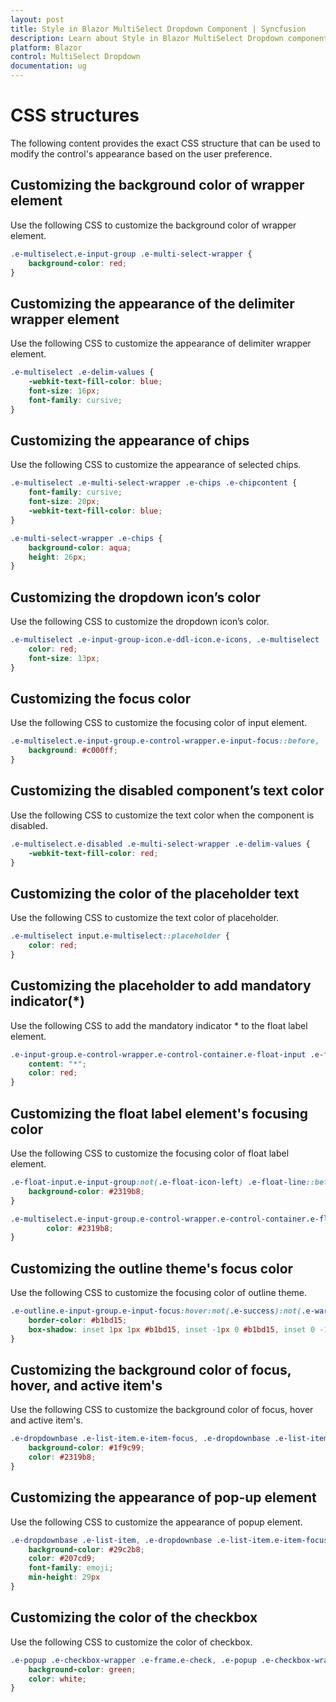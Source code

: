 ```yaml
---
layout: post
title: Style in Blazor MultiSelect Dropdown Component | Syncfusion 
description: Learn about Style in Blazor MultiSelect Dropdown component of Syncfusion, and more details.
platform: Blazor
control: MultiSelect Dropdown
documentation: ug
---
```


# CSS structures

The following content provides the exact CSS structure that can be used to modify the control's appearance based on the user preference.

## Customizing the background color of wrapper element

Use the following CSS to customize the background color of wrapper element.

```css
.e-multiselect.e-input-group .e-multi-select-wrapper {
    background-color: red;
}
```

## Customizing the appearance of the delimiter wrapper element

Use the following CSS to customize the appearance of delimiter wrapper element.

```css
.e-multiselect .e-delim-values {
    -webkit-text-fill-color: blue;
    font-size: 16px;
    font-family: cursive;
}
```

## Customizing the appearance of chips

Use the following CSS to customize the appearance of selected chips.

```css
.e-multiselect .e-multi-select-wrapper .e-chips .e-chipcontent {
    font-family: cursive;
    font-size: 20px;
    -webkit-text-fill-color: blue;
}

.e-multi-select-wrapper .e-chips {
    background-color: aqua;
    height: 26px;
}
```

## Customizing the dropdown icon’s color

Use the following CSS to customize the dropdown icon’s color.

```css
.e-multiselect .e-input-group-icon.e-ddl-icon.e-icons, .e-multiselect .e-input-group-icon.e-ddl-icon.e-icons:hover {
    color: red;
    font-size: 13px;
}
```

## Customizing the focus color

Use the following CSS to customize the focusing color of input element.

```css
.e-multiselect.e-input-group.e-control-wrapper.e-input-focus::before, .e-multiselect.e-input-group.e-control-wrapper.e-input-focus::after {
    background: #c000ff;
}
```

## Customizing the disabled component’s text color

Use the following CSS to customize the text color when the component is disabled.

```css
.e-multiselect.e-disabled .e-multi-select-wrapper .e-delim-values {
    -webkit-text-fill-color: red;
}
```

## Customizing the color of the placeholder text

Use the following CSS to customize the text color of placeholder.

```css
.e-multiselect input.e-multiselect::placeholder {
    color: red;
}
```

## Customizing the placeholder to add mandatory indicator(*)

Use the following CSS to add the mandatory indicator * to the float label element.

```css
.e-input-group.e-control-wrapper.e-control-container.e-float-input .e-float-text::after {
    content: "*";
    color: red;
}
```

## Customizing the float label element's focusing color

Use the following CSS to customize the focusing color of float label element.

```css
.e-float-input.e-input-group:not(.e-float-icon-left) .e-float-line::before,.e-float-input.e-control-wrapper.e-input-group:not(.e-float-icon-left) .e-float-line::before,.e-float-input.e-input-group:not(.e-float-icon-left) .e-float-line::after,.e-float-input.e-control-wrapper.e-input-group:not(.e-float-icon-left) .e-float-line::after {
    background-color: #2319b8;
}

.e-multiselect.e-input-group.e-control-wrapper.e-control-container.e-float-input.e-input-focus .e-float-text.e-label-top {
        color: #2319b8;
}
```

## Customizing the outline theme's focus color

Use the following CSS to customize the focusing color of outline theme.

```css
.e-outline.e-input-group.e-input-focus:hover:not(.e-success):not(.e-warning):not(.e-error):not(.e-disabled):not(.e-float-icon-left),.e-outline.e-input-group.e-input-focus.e-control-wrapper:hover:not(.e-success):not(.e-warning):not(.e-error):not(.e-disabled):not(.e-float-icon-left),.e-outline.e-input-group.e-input-focus:not(.e-success):not(.e-warning):not(.e-error):not(.e-disabled),.e-outline.e-input-group.e-control-wrapper.e-input-focus:not(.e-success):not(.e-warning):not(.e-error):not(.e-disabled) {
    border-color: #b1bd15;
    box-shadow: inset 1px 1px #b1bd15, inset -1px 0 #b1bd15, inset 0 -1px #b1bd15;
}
```

## Customizing the background color of focus, hover, and active item's

Use the following CSS to customize the background color of focus, hover and active item's.

```css
.e-dropdownbase .e-list-item.e-item-focus, .e-dropdownbase .e-list-item.e-active, .e-dropdownbase .e-list-item.e-active.e-hover, .e-dropdownbase .e-list-item.e-hover {
    background-color: #1f9c99;
    color: #2319b8;
}
```

## Customizing the appearance of pop-up element

Use the following CSS to customize the appearance of popup element.

```css
.e-dropdownbase .e-list-item, .e-dropdownbase .e-list-item.e-item-focus {
    background-color: #29c2b8;
    color: #207cd9;
    font-family: emoji;
    min-height: 29px
}
```

## Customizing the color of the checkbox

Use the following CSS to customize the color of checkbox.

```css
.e-popup .e-checkbox-wrapper .e-frame.e-check, .e-popup .e-checkbox-wrapper:hover .e-frame.e-check {
    background-color: green;
    color: white;
}
```